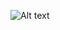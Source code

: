![Alt text](https://spotify-recently-played-readme.vercel.app/api?user=312g6mssdxpvnqsglxq3xbxbz6uy&count=1{count}1)

